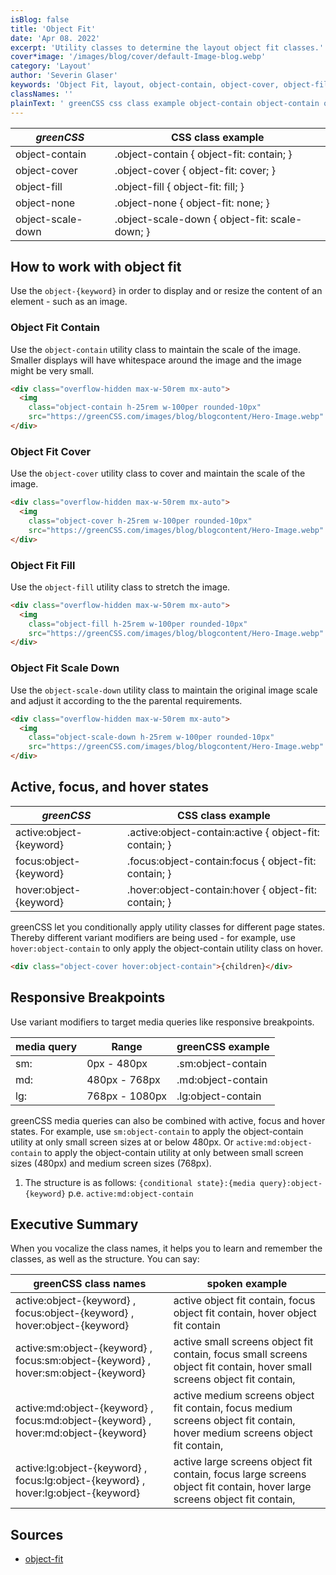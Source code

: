 ```yaml
---
isBlog: false
title: 'Object Fit'
date: 'Apr 08. 2022'
excerpt: 'Utility classes to determine the layout object fit classes.'
cover*image: '/images/blog/cover/default-Image-blog.webp'
category: 'Layout'
author: 'Severin Glaser'
keywords: 'Object Fit, layout, object-contain, object-cover, object-fill, object-none, object-scale-down'
classNames: ''
plainText: ' greenCSS css class example object-contain object-contain object-fit: contain; object-cover object-cover object-fit: cover; object-fill object-fill object-fit: fill; object-none object-none object-fit: none; object-scale-down object-scale-down object-fit: scale-down; how to work with object fit use the `object keyword ` in order to display and or resize the content of an element such as an image object fit contain use the `object-contain` utility class to maintain the scale of the image smaller displays will have whitespace around the image and the image might be very small  object fit cover use the `object-cover` utility class to cover and maintain the scale of the image  object fit fill use the `object-fill` utility class to stretch the image  object fit scale down use the `object-scale-down` utility class to maintain the original image scale and adjust it according to the the parental requirements  active focus and hover states greenCSS css class example active:object keyword active :object-contain:active object-fit: contain; focus:object keyword focus :object-contain:focus object-fit: contain; hover:object keyword hover :object-contain:hover object-fit: contain; greenCSS let you conditionally apply utility classes for different page states thereby different variant modifiers are being used for example use `hover:object-contain` to only apply the object-contain utility class on hover  responsive breakpoints use variant modifiers to target media queries like responsive breakpoints media query range greenCSS example sm: 0px 480px sm:object-contain md: 480px 768px md:object-contain lg: 768px 1080px lg:object-contain greenCSS media queries can also be combined with active focus and hover states for example use `sm:object-contain` to apply the object-contain utility at only small screen sizes at or below 480px or `active:md:object-contain` to apply the object-contain utility at only between small screen sizes 480px and medium screen sizes 768px 1 the structure is as follows: ` conditional state : media query :object keyword ` p e `active:md:object-contain` executive summary when you vocalize the class names it helps you to learn and remember the classes as well as the structure you can say: greenCSS class names spoken example active:object keyword focus:object keyword hover:object keyword active object fit contain focus object fit contain hover object fit contain active:sm:object keyword focus:sm:object keyword hover:sm:object keyword active small screens object fit contain focus small screens object fit contain hover small screens object fit contain active:md:object keyword focus:md:object keyword hover:md:object keyword active medium screens object fit contain focus medium screens object fit contain hover medium screens object fit contain active:lg:object keyword focus:lg:object keyword hover:lg:object keyword active large screens object fit contain focus large screens object fit contain hover large screens object fit contain sources object-fit https: developer mozilla org en-us docs web css object-fit '
---
```


| _greenCSS_         | CSS class example                              |
| ----------------- | ---------------------------------------------- |
| object-contain    | .object-contain { object-fit: contain; }       |
| object-cover      | .object-cover { object-fit: cover; }           |
| object-fill       | .object-fill { object-fit: fill; }             |
| object-none       | .object-none { object-fit: none; }             |
| object-scale-down | .object-scale-down { object-fit: scale-down; } |

## How to work with object fit

Use the `object-{keyword}` in order to display and or resize the content of an element - such as an image.

### Object Fit Contain

Use the `object-contain` utility class to maintain the scale of the image. Smaller displays will have whitespace around the image and the image might be very small.

```html
<div class="overflow-hidden max-w-50rem mx-auto">
  <img
    class="object-contain h-25rem w-100per rounded-10px"
    src="https://greenCSS.com/images/blog/blogcontent/Hero-Image.webp" />
</div>
```

### Object Fit Cover

Use the `object-cover` utility class to cover and maintain the scale of the image.

```html
<div class="overflow-hidden max-w-50rem mx-auto">
  <img
    class="object-cover h-25rem w-100per rounded-10px"
    src="https://greenCSS.com/images/blog/blogcontent/Hero-Image.webp" />
</div>
```

### Object Fit Fill

Use the `object-fill` utility class to stretch the image.

```html
<div class="overflow-hidden max-w-50rem mx-auto">
  <img
    class="object-fill h-25rem w-100per rounded-10px"
    src="https://greenCSS.com/images/blog/blogcontent/Hero-Image.webp" />
</div>
```

### Object Fit Scale Down

Use the `object-scale-down` utility class to maintain the original image scale and adjust it according to the the parental requirements.

```html
<div class="overflow-hidden max-w-50rem mx-auto">
  <img
    class="object-scale-down h-25rem w-100per rounded-10px"
    src="https://greenCSS.com/images/blog/blogcontent/Hero-Image.webp" />
</div>
```

## Active, focus, and hover states

| _greenCSS_               | CSS class example                                       |
| ----------------------- | ------------------------------------------------------- |
| active:object-{keyword} | .active\:object-contain:active { object-fit: contain; } |
| focus:object-{keyword}  | .focus\:object-contain:focus { object-fit: contain; }   |
| hover:object-{keyword}  | .hover\:object-contain:hover { object-fit: contain; }   |

greenCSS let you conditionally apply utility classes for different page states. Thereby different variant modifiers are being used - for example, use `hover:object-contain` to only apply the object-contain utility class on hover.

```html
<div class="object-cover hover:object-contain">{children}</div>
```

## Responsive Breakpoints

Use variant modifiers to target media queries like responsive breakpoints.

| media query | Range          | greenCSS example    |
| ----------- | -------------- | ------------------ |
| sm:         | 0px - 480px    | .sm:object-contain |
| md:         | 480px - 768px  | .md:object-contain |
| lg:         | 768px - 1080px | .lg:object-contain |

greenCSS media queries can also be combined with active, focus and hover states. For example, use `sm:object-contain` to apply the object-contain utility at only small screen sizes at or below 480px. Or `active:md:object-contain` to apply the object-contain utility at only between small screen sizes (480px) and medium screen sizes (768px).

1. The structure is as follows: `{conditional state}:{media query}:object-{keyword}` p.e. `active:md:object-contain`

## Executive Summary

When you vocalize the class names, it helps you to learn and remember the classes, as well as the structure. You can say:

| greenCSS class names                                                                | spoken example                                                                                                              |
| ---------------------------------------------------------------------------------- | --------------------------------------------------------------------------------------------------------------------------- |
| active:object-{keyword} , focus:object-{keyword} , hover:object-{keyword}          | active object fit contain, focus object fit contain, hover object fit contain                                               |
| active:sm:object-{keyword} , focus:sm:object-{keyword} , hover:sm:object-{keyword} | active small screens object fit contain, focus small screens object fit contain, hover small screens object fit contain,    |
| active:md:object-{keyword} , focus:md:object-{keyword} , hover:md:object-{keyword} | active medium screens object fit contain, focus medium screens object fit contain, hover medium screens object fit contain, |
| active:lg:object-{keyword} , focus:lg:object-{keyword} , hover:lg:object-{keyword} | active large screens object fit contain, focus large screens object fit contain, hover large screens object fit contain,    |

## Sources

- [object-fit](https://developer.mozilla.org/en-US/docs/Web/CSS/object-fit)
